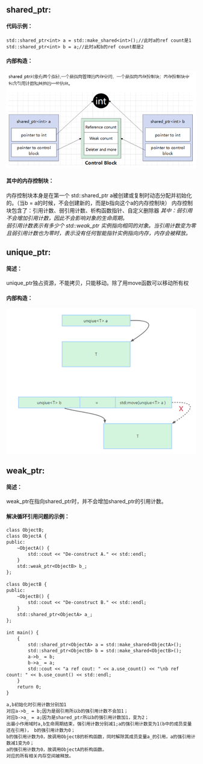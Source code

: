 ## shared_ptr:
#### 代码示例：
```
std::shared_ptr<int> a = std::make_shared<int>();//此时a的ref count是1
std::shared_ptr<int> b = a;//此时a和b的ref count都是2
```
#### 内部构造：
![shared_ptr内部构造](/BIG/c++/imgs/shared_ptr的内部构造.png)
#### 其中的内存控制块：
内存控制块本身是在第一个 std::shared_ptr a被创建或复制时动态分配并初始化的。（当b = a的时候，不会创建新的，而是b指向这个a的内存控制块）
内存控制块包含了：引用计数、弱引用计数、析构函数指针、自定义删除器
*其中：弱引用不会增加引用计数，因此不会影响对象的生命周期。  
弱引用计数表示有多少个 std::weak_ptr 实例指向相同的对象。当引用计数变为零且弱引用计数也为零时，表示没有任何智能指针实例指向内存，内存会被释放。*
   
## unique_ptr:
#### 简述：
unique_ptr独占资源，不能拷贝，只能移动。除了用move函数可以移动所有权
#### 内部构造：
![unique_ptr内部构造](/BIG/c++/imgs/unique_ptr的内部构造.png)

## weak_ptr:
#### 简述：
weak_ptr在指向shared_ptr时，并不会增加shared_ptr的引用计数。
#### 解决循环引用问题的示例：
```
class ObjectB;
class ObjectA {
public:
    ~ObjectA() {
        std::cout << "De-construct A." << std::endl;
    }
    std::weak_ptr<ObjectB> b_;
};

class ObjectB {
public:
    ~ObjectB() {
        std::cout << "De-construct B." << std::endl;
    }
    std::shared_ptr<ObjectA> a_;
};

int main() {
    {
        std::shared_ptr<ObjectA> a = std::make_shared<ObjectA>();
        std::shared_ptr<ObjectB> b = std::make_shared<ObjectB>();
        a->b_ = b;
        b->a_ = a;
        std::cout << "a ref cout: " << a.use_count() << "\nb ref count: " << b.use_count() << std::endl;
    }
    return 0;
}
```
```
a,b初始化时引用计数分别加1
对应a->b_ = b;因为是弱引用所以b的强引用计数不会加1；
对应b->a_ = a;因为是shared_ptr所以b的强引用计数加1，变为2；
出最小作用域时a,b生命周期结束，强引用计数分别减1;a的强引用计数变为1(b中的成员变量还在引用)， b的强引用计数为0；
b的强引用计数为0，故调用ObjectB的析构函数，同时解除其成员变量a_的引用，a的强引用计数减1变为0；
a的强引用计数为0，故调用ObjectA的析构函数。
对应的所有相关内存空间被释放。
```
